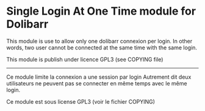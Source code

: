 Single Login At One Time module for Dolibarr
=========

This module is use to allow only one dolibarr connexion per login.
In other words, two user cannot be connected at the same time with the same login.

This module is publish under licence GPL3 (see COPYING file)

--------------------------------------


Ce module limite la connexion a une session par login 
Autrement dit deux utilisateurs ne peuvent pas se connecter en même temps avec le même login.

Ce module est sous license GPL3 (voir le fichier COPYING)
